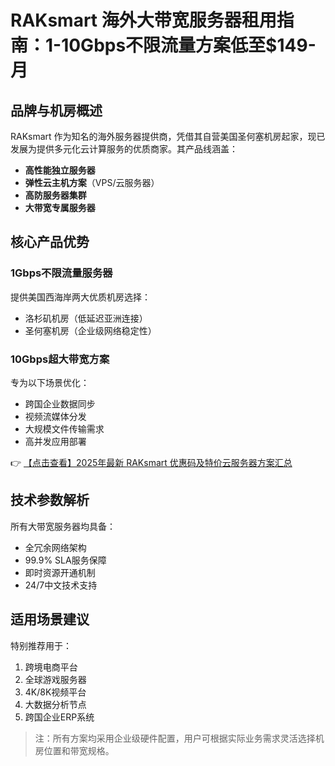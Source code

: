 # RAKsmart 海外大带宽服务器租用指南：1-10Gbps不限流量方案低至$149-月

## 品牌与机房概述

RAKsmart 作为知名的海外服务器提供商，凭借其自营美国圣何塞机房起家，现已发展为提供多元化云计算服务的优质商家。其产品线涵盖：

- **高性能独立服务器**
- **弹性云主机方案**（VPS/云服务器）
- **高防服务器集群**
- **大带宽专属服务器**

## 核心产品优势

### 1Gbps不限流量服务器
提供美国西海岸两大优质机房选择：
- 洛杉矶机房（低延迟亚洲连接）
- 圣何塞机房（企业级网络稳定性）

### 10Gbps超大带宽方案
专为以下场景优化：
- 跨国企业数据同步
- 视频流媒体分发
- 大规模文件传输需求
- 高并发应用部署

👉 [【点击查看】2025年最新 RAKsmart 优惠码及特价云服务器方案汇总](https://bit.ly/raksmart)

## 技术参数解析
所有大带宽服务器均具备：
- 全冗余网络架构
- 99.9% SLA服务保障
- 即时资源开通机制
- 24/7中文技术支持

## 适用场景建议
特别推荐用于：
1. 跨境电商平台
2. 全球游戏服务器
3. 4K/8K视频平台
4. 大数据分析节点
5. 跨国企业ERP系统

> 注：所有方案均采用企业级硬件配置，用户可根据实际业务需求灵活选择机房位置和带宽规格。